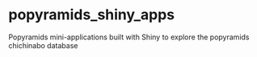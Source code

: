 # popyramids_shiny_apps
Popyramids mini-applications built with Shiny to explore the popyramids chichinabo database
